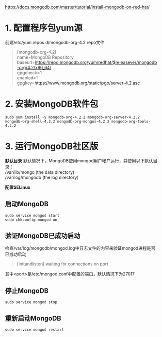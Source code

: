 https://docs.mongodb.com/master/tutorial/install-mongodb-on-red-hat/

# 1. 配置程序包yum源
创建/etc/yum.repos.d/mongodb-org-4.2.repo文件  

> [mongodb-org-4.2]  
> name=MongoDB Repository  
> baseurl=https://repo.mongodb.org/yum/redhat/$releasever/mongodb-org/4.2/x86_64/  
> gpgcheck=1  
> enabled=1  
> gpgkey=https://www.mongodb.org/static/pgp/server-4.2.asc  


# 2. 安装MongoDB软件包

`sudo yum install -y mongodb-org-4.2.2 mongodb-org-server-4.2.2 mongodb-org-shell-4.2.2 mongodb-org-mongos-4.2.2 mongodb-org-tools-4.2.2`  


# 3. 运行MongoDB社区版

**默认目录**
默认情况下，MongoDB使用mongod用户帐户运行，并使用以下默认目录：  
/var/lib/mongo (the data directory)  
/var/log/mongodb (the log directory)  

**配置SELinux**

## 启动MongoDB  
`sudo service mongod start`  
`sudo chkconfig mongod on`

## 验证MongoDB已成功启动
检查/var/log/mongodb/mongod.log中日志文件的内容来验证mongod进程是否已成功启动  

> [initandlisten] waiting for connections on port <port>

其中\<port\>是/etc/mongod.conf中配置的端口，默认情况下为27017  

## 停止MongoDB
`sudo service mongod stop`

## 重新启动MongoDB
`sudo service mongod restart`



